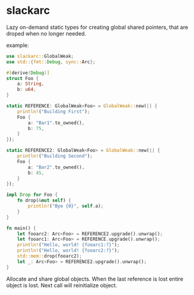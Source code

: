 # slackarc
Lazy on-demand static types for creating global shared pointers, 
that are droped when no longer needed.

example:

```rust
use slackarc::GlobalWeak;
use std::{fmt::Debug, sync::Arc};

#[derive(Debug)]
struct Foo {
    a: String,
    b: u64,
}

static REFERENCE: GlobalWeak<Foo> = GlobalWeak::new(|| {
    println!("Building First");
    Foo {
        a: "Bar1".to_owned(),
        b: 75,
    }
});

static REFERENCE2: GlobalWeak<Foo> = GlobalWeak::new(|| {
    println!("Building Second");
    Foo {
        a: "Bar2".to_owned(),
        b: 45,
    }
});

impl Drop for Foo {
    fn drop(&mut self) {
        println!("Bye {0}", self.a);
    }
}

fn main() {
    let fooarc2: Arc<Foo> = REFERENCE2.upgrade().unwrap();
    let fooarc1: Arc<Foo> = REFERENCE.upgrade().unwrap();
    println!("Hello, world! {fooarc1:?}");
    println!("Hello, world! {fooarc2:?}");
    std::mem::drop(fooarc2);
    let _: Arc<Foo> = REFERENCE2.upgrade().unwrap();
}
```
Allocate and share global objects. 
When the last reference is lost entire object is lost.
Next call will reinitialize object.
